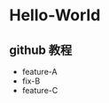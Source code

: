<!--
 * @Author: Michael Lee
 * @Date: 2023-02-11 12:12:52
 * @LastEditors: Michael Lee
 * @LastEditTime: 2023-02-18 17:17:20
 * @Description: 
-->
# Hello-World
## github 教程

- feature-A
- fix-B
- feature-C